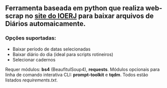 ## Ferramenta baseada em python que realiza web-scrap no [site do IOERJ](www.ioerj.rj.gov.br) para baixar arquivos de Diários automaicamente.

### Opções suportadas:
- Baixar período de datas selecionadas
- Baixar diário do dia (ideal para scripts rotineiros)
- Selecionar cadernos

Requer módulos: **bs4** (BeaufitulSoup4), **requests**. Módulos opcionais para linha de comando interativa CLI: **prompt-toolkit** e **tqdm**. Todos estão listados *requirements.txt*.